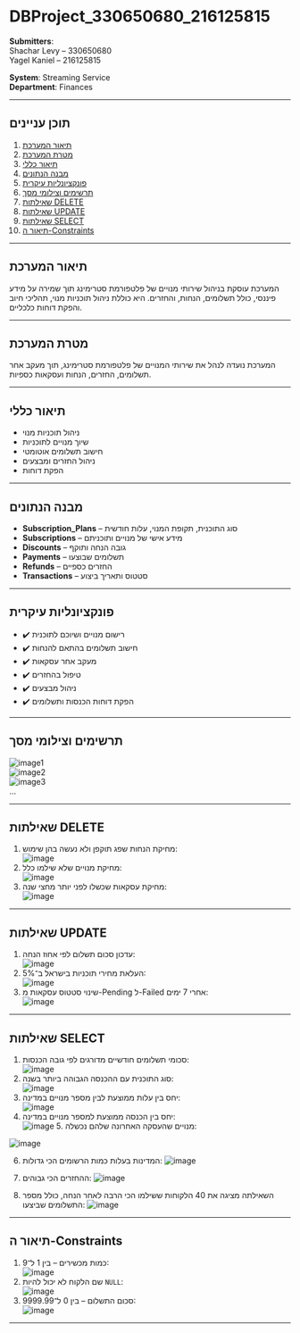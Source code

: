 # DBProject_330650680_216125815

**Submitters**:  
Shachar Levy – 330650680  
Yagel Kaniel – 216125815  

**System**: Streaming Service  
**Department**: Finances

---

## תוכן עניינים

1. [תיאור המערכת](#תיאור-המערכת)  
2. [מטרת המערכת](#מטרת-המערכת)  
3. [תיאור כללי](#תיאור-כללי)  
4. [מבנה הנתונים](#מבנה-הנתונים)  
5. [פונקציונליות עיקרית](#פונקציונליות-עיקרית)  
6. [תרשימים וצילומי מסך](#תרשימים-וצילומי-מסך)  
7. [שאילתות DELETE](#שאילתות-delete)  
8. [שאילתות UPDATE](#שאילתות-update)  
9. [שאילתות SELECT](#שאילתות-select)  
10. [תיאור ה-Constraints](#תיאור-ה-constraints)

---

## תיאור המערכת

המערכת עוסקת בניהול שירותי מנויים של פלטפורמת סטרימינג תוך שמירה על מידע פיננסי, כולל תשלומים, הנחות, והחזרים. היא כוללת ניהול תוכניות מנוי, תהליכי חיוב והפקת דוחות כלכליים.

---

## מטרת המערכת

המערכת נועדה לנהל את שירותי המנויים של פלטפורמת סטרימינג, תוך מעקב אחר תשלומים, החזרים, הנחות ועסקאות כספיות.

---

## תיאור כללי

- ניהול תוכניות מנוי
- שיוך מנויים לתוכניות
- חישוב תשלומים אוטומטי
- ניהול החזרים ומבצעים
- הפקת דוחות

---

## מבנה הנתונים

- **Subscription_Plans** – סוג התוכנית, תקופת המנוי, עלות חודשית  
- **Subscriptions** – מידע אישי של מנויים ותוכניתם  
- **Discounts** – גובה הנחה ותוקף  
- **Payments** – תשלומים שבוצעו  
- **Refunds** – החזרים כספיים  
- **Transactions** – סטטוס ותאריך ביצוע

---

## פונקציונליות עיקרית

- ✔️ רישום מנויים ושיוכם לתוכנית  
- ✔️ חישוב תשלומים בהתאם להנחות  
- ✔️ מעקב אחר עסקאות  
- ✔️ טיפול בהחזרים  
- ✔️ ניהול מבצעים  
- ✔️ הפקת דוחות הכנסות ותשלומים

---

## תרשימים וצילומי מסך

![image1](https://github.com/user-attachments/assets/4c3cecd1-efd8-46eb-bae7-523498f0f170)  
![image2](https://github.com/user-attachments/assets/8d1ce340-d550-4fc4-ada1-38ff7af66083)  
![image3](https://github.com/user-attachments/assets/e0bb848e-2f1a-407a-8018-e620753e0973)  
...

---

## שאילתות DELETE

1. מחיקת הנחות שפג תוקפן ולא נעשה בהן שימוש:  
   ![image](https://github.com/user-attachments/assets/2ede949b-292a-41a9-ae1a-8a438f64556b)  
2. מחיקת מנויים שלא שילמו כלל:  
   ![image](https://github.com/user-attachments/assets/ef3ce8ba-890c-470e-ae37-04c7c906d5e2)  
3. מחיקת עסקאות שכשלו לפני יותר מחצי שנה:  
   ![image](https://github.com/user-attachments/assets/6510819a-7f9b-4cf3-b1be-a9d88446a26f)

---

## שאילתות UPDATE

1. עדכון סכום תשלום לפי אחוז הנחה:  
   ![image](https://github.com/user-attachments/assets/12b664fa-e586-4f0d-a76d-d731d4a8fec9)  
2. העלאת מחירי תוכניות בישראל ב־5%:  
   ![image](https://github.com/user-attachments/assets/b62cd1f4-fad7-48de-8d10-0f3dd4509b37)  
3. שינוי סטטוס עסקאות מ-Pending ל-Failed אחרי 7 ימים:  
   ![image](https://github.com/user-attachments/assets/609bea73-b4cb-4e52-9897-ad186decc665)

---

## שאילתות SELECT

1. סכומי תשלומים חודשיים מדורגים לפי גובה הכנסות:  
   ![image](https://github.com/user-attachments/assets/bce46179-c9e4-4289-b61f-fbc0a2c71264)  
2. סוג התוכנית עם ההכנסה הגבוהה ביותר בשנה:  
   ![image](https://github.com/user-attachments/assets/f180b158-64fb-4868-9526-490deec418e6)  
3. יחס בין עלות ממוצעת לבין מספר מנויים במדינה:  
   ![image](https://github.com/user-attachments/assets/516b399b-0000-4cb8-a3ee-e3c62ec4bc3d)  
4. יחס בין הכנסה ממוצעת למספר מנויים במדינה:  
   ![image](https://github.com/user-attachments/assets/404b62c7-5358-4661-841d-8e747c3dd906)
   5. מנויים שהעסקה האחרונה שלהם נכשלה:

![image](https://github.com/user-attachments/assets/23efbec2-bd3a-4453-a9af-ed90f9d4382c)

6. המדינות בעלות כמות הרשומים הכי גדולות:
![image](https://github.com/user-attachments/assets/89339560-9fda-4807-a24a-8caeac6d7771)

7. ההחזרים הכי גבוהים:
![image](https://github.com/user-attachments/assets/5243bf6a-5267-46e8-b62d-982b5b604847)

8. השאילתה מציגה את 40 הלקוחות ששילמו הכי הרבה לאחר הנחה, כולל מספר התשלומים שביצעו:
![image](https://github.com/user-attachments/assets/e041da36-e58c-4571-8aa6-c93e1ae49497)









---

## תיאור ה-Constraints

1. כמות מכשירים – בין 1 ל־9:  
   ![image](https://github.com/user-attachments/assets/7eb9cfda-db98-4f75-a22f-975171770e5e)  
2. שם הלקוח לא יכול להיות `NULL`:  
   ![image](https://github.com/user-attachments/assets/cf9f49fd-2d5d-419e-905a-0333c95e410a)  
3. סכום התשלום – בין 0 ל־9999.99:  
   ![image](https://github.com/user-attachments/assets/2941bf62-895e-4c30-8658-a0632eb703a1)

---

